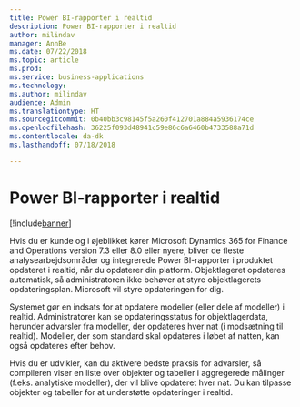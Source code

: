 ```yaml
---
title: Power BI-rapporter i realtid
description: Power BI-rapporter i realtid
author: milindav
manager: AnnBe
ms.date: 07/22/2018
ms.topic: article
ms.prod: 
ms.service: business-applications
ms.technology: 
ms.author: milindav
audience: Admin
ms.translationtype: HT
ms.sourcegitcommit: 0b40bb3c98145f5a260f412701a884a5936174ce
ms.openlocfilehash: 36225f093d48941c59e86c6a6460b4733588a71d
ms.contentlocale: da-dk
ms.lasthandoff: 07/18/2018

---
```

#  <a name="real-time-power-bi-reports"></a>Power BI-rapporter i realtid

[!include[banner](../../includes/banner.md)]

Hvis du er kunde og i øjeblikket kører Microsoft Dynamics 365 for Finance and Operations version 7.3 eller 8.0 eller nyere, bliver de fleste analysearbejdsområder og integrerede Power BI-rapporter i produktet opdateret i realtid, når du opdaterer din platform. Objektlageret opdateres automatisk, så administratoren ikke behøver at styre objektlagerets opdateringsplan. Microsoft vil styre opdateringen for dig. 
 
Systemet gør en indsats for at opdatere modeller (eller dele af modeller) i realtid. Administratorer kan se opdateringsstatus for objektlagerdata, herunder advarsler fra modeller, der opdateres hver nat (i modsætning til realtid). Modeller, der som standard skal opdateres i løbet af natten, kan også opdateres efter behov.
 
Hvis du er udvikler, kan du aktivere bedste praksis for advarsler, så compileren viser en liste over objekter og tabeller i aggregerede målinger (f.eks. analytiske modeller), der vil blive opdateret hver nat. Du kan tilpasse objekter og tabeller for at understøtte opdateringer i realtid.


